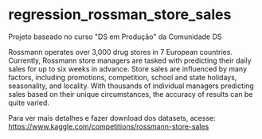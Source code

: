 # regression_rossman_store_sales
Projeto baseado no curso "DS em Produção" da Comunidade DS

Rossmann operates over 3,000 drug stores in 7 European countries. Currently, Rossmann store managers are tasked with predicting their daily sales for up to six weeks in advance. Store sales are influenced by many factors, including promotions, competition, school and state holidays, seasonality, and locality. With thousands of individual managers predicting sales based on their unique circumstances, the accuracy of results can be quite varied.

Para ver mais detalhes e fazer download dos datasets, acesse: https://www.kaggle.com/competitions/rossmann-store-sales


